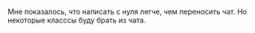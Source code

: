 Мне показалось, что написать с нуля легче, чем переносить чат.
Но некоторые класссы буду брать из чата.